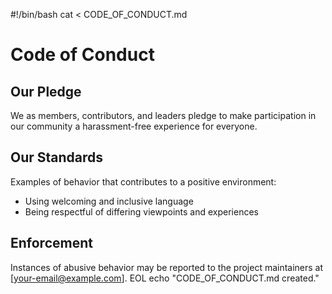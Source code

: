 #!/bin/bash
cat <<EOL > CODE_OF_CONDUCT.md
# Code of Conduct

## Our Pledge
We as members, contributors, and leaders pledge to make participation in our community a harassment-free experience for everyone.

## Our Standards
Examples of behavior that contributes to a positive environment:
- Using welcoming and inclusive language
- Being respectful of differing viewpoints and experiences

## Enforcement
Instances of abusive behavior may be reported to the project maintainers at [your-email@example.com].
EOL
echo "CODE_OF_CONDUCT.md created."
